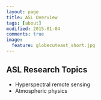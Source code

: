 ```yaml
---
layout: page
title: ASL Overview
tags: [about]
modified: 2015-01-04
comments: true
image:
  feature: globecuteast_short.jpg
---
```


## ASL Research Topics

* Hyperspectral remote sensing
* Atmospheric physics
